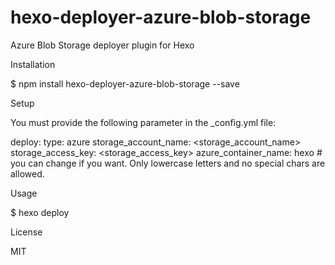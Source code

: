 # hexo-deployer-azure-blob-storage
Azure Blob Storage deployer plugin for Hexo

Installation

$ npm install hexo-deployer-azure-blob-storage --save

Setup

You must provide the following parameter in the _config.yml file:

deploy:
  type: azure
  storage_account_name: <storage_account_name> 
  storage_access_key: <storage_access_key>
  azure_container_name: hexo # you can change if you want. Only lowercase letters and no special chars are allowed.

Usage

$ hexo deploy

License

MIT